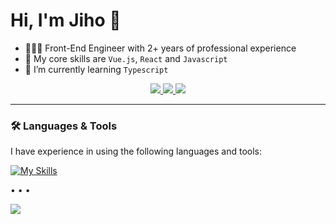 


# Hi, I'm Jiho 👋
  
  - 👩🏻‍💻 Front-End Engineer with 2+ years of professional experience
  - 🌟 My core skills are `Vue.js`, `React` and `Javascript`
  - 🌱 I’m currently learning `Typescript`
  <!-- - 🔥 I'm passionate about delivering user-friendly web applications with incredible code. -->

  <div align="center">
    <a href="bok.jiho@gmail.com">
      <img src="https://img.shields.io/badge/Gmail-333333?style=for-the-badge&logo=gmail&logoColor=red" />
    </a>
    <a href="https://linkedin.com/in/jiho-bok-6834781b1/" target="_blank">
      <img src="https://img.shields.io/badge/LinkedIn-0077B5?style=for-the-badge&logo=linkedin&logoColor=white" target="_blank" />
    </a>
    <a href="https://bokjiho.medium.com/" target="_blank">
      <img src="https://img.shields.io/badge/Medium-000000?style=for-the-badge&logo=medium&logoColor=white" target="_blank" />
    </a>
  </div>
  
  ----
  
  ### 🛠 Languages & Tools 
  <p>I have experience in using the following languages and tools: </p>   

  [![My Skills](https://skillicons.dev/icons?i=js,html,css,ts,vue,react,tailwind,styledcomponents,bootstrap,figma,nodejs,webpack,vite,firebase,mysql,aws&perline=8)](https://skillicons.dev)
     
  <!-- <div>
    <img src="https://img.shields.io/badge/Vue-4FC08D?style=flat-square&logo=vuedotjs&logoColor=white"/>
    <img src="https://img.shields.io/badge/React-61DAFB?style=flat-square&logo=React&logoColor=white"/>
    <img src="https://img.shields.io/badge/CSS3-1572B6?style=flat-square&logo=CSS&logoColor=white"/>
    <img src="https://img.shields.io/badge/JavaScript-F7DF1E?style=flat-square&logo=JavaScript&logoColor=white"/>
    <img src="https://img.shields.io/badge/Typescript-3178C6?style=flat-square&logo=typescript&logoColor=white"/>
    <img src="https://img.shields.io/badge/Redux-764ABC?style=flat-square&logo=Redux&logoColor=white" />
    <img src="https://img.shields.io/badge/HTML5-E34F26?style=flat-square&logo=HTML5&logoColor=white"/>
    <img src="https://img.shields.io/badge/StyledComponents-DB7093?style=flat-square&logo=StyledComponents&logoColor=white"/> <br/>
    <img src="https://img.shields.io/badge/MySQL-4479A1?style=flat-square&logo=MySQL&logoColor=white"/>
    <img src="https://img.shields.io/badge/AWS-232F3E?style=flat-square&logo=amazon-aws&logoColor=white"/>
    <img src="https://img.shields.io/badge/NodeJS-339933?style=flat-square&logo=Node.js&logoColor=white"/>
      <img src="https://img.shields.io/badge/Python-3766AB?style=flat-square&logo=Python&logoColor=white"/> 
    <img src="https://img.shields.io/badge/C-A8B9CC?style=flat-square&logo=C&logoColor=white"/> 
   </div> -->

  • • •

  <!-- [![Jiho's GitHub stats](https://github-readme-stats.vercel.app/api?username=Jiho31)](https://github.com/anuraghazra/github-readme-stats)  -->

  ![](https://komarev.com/ghpvc/?username=Jiho31&style=flat-square)
  

</div>
<!--
**Jiho31/Jiho31** is a ✨ _special_ ✨ repository because its `README.md` (this file) appears on your GitHub profile.

Here are some ideas to get you started:

- 🔭 I’m currently working on ...
- 🌱 I’m currently learning ...
- 👯 I’m looking to collaborate on ...
- 🤔 I’m looking for help with ...
- 💬 Ask me about ...
- 📫 How to reach me: ...
- 😄 Pronouns: ...
- ⚡ Fun fact: ...
-->
